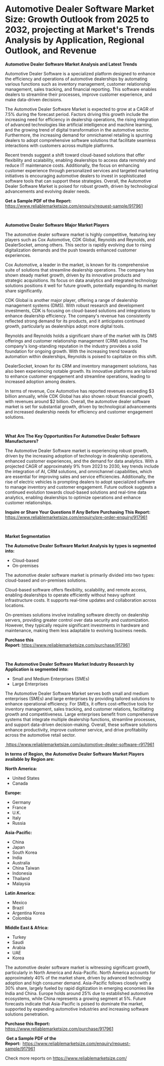 <p><h1>Automotive Dealer Software Market Size: Growth Outlook from 2025 to 2032, projecting at Market's Trends Analysis by Application, Regional Outlook, and Revenue</h1></p><p><strong>Automotive Dealer Software Market Analysis and Latest Trends</strong></p>
<p><p>Automotive Dealer Software is a specialized platform designed to enhance the efficiency and operations of automotive dealerships by automating various functions such as inventory management, customer relationship management, sales tracking, and financial reporting. This software enables dealers to streamline their processes, improve customer experience, and make data-driven decisions.</p><p>The Automotive Dealer Software Market is expected to grow at a CAGR of 7.5% during the forecast period. Factors driving this growth include the increasing need for efficiency in dealership operations, the rising integration of advanced technologies like artificial intelligence and machine learning, and the growing trend of digital transformation in the automotive sector. Furthermore, the increasing demand for omnichannel retailing is spurring dealers to adopt comprehensive software solutions that facilitate seamless interactions with customers across multiple platforms.</p><p>Recent trends suggest a shift toward cloud-based solutions that offer flexibility and scalability, enabling dealerships to access data remotely and reduce IT maintenance costs. Additionally, the focus on enhancing customer experience through personalized services and targeted marketing initiatives is encouraging automotive dealers to invest in sophisticated software tools that can support these strategies. Overall, the Automotive Dealer Software Market is poised for robust growth, driven by technological advancements and evolving dealer needs.</p></p>
<p><strong>Get a Sample PDF of the Report:&nbsp;</strong> <a href="https://www.reliablemarketsize.com/enquiry/request-sample/917961?utm_campaign=2413&utm_medium=2&utm_source=Github&utm_content=ia&utm_term=21032025&utm_id=automotive-dealer-software">https://www.reliablemarketsize.com/enquiry/request-sample/917961</a></p>
<p>&nbsp;</p>
<p><strong>Automotive Dealer Software Major Market Players</strong></p>
<p><p>The automotive dealer software market is highly competitive, featuring key players such as Cox Automotive, CDK Global, Reynolds and Reynolds, and DealerSocket, among others. This sector is rapidly evolving due to rising digitalization demands and the push towards enhanced customer experiences.</p><p>Cox Automotive, a leader in the market, is known for its comprehensive suite of solutions that streamline dealership operations. The company has shown steady market growth, driven by its innovative products and strategic acquisitions. Its focus on data analytics and integrated technology solutions positions it well for future growth, potentially expanding its market share significantly.</p><p>CDK Global is another major player, offering a range of dealership management systems (DMS). With robust research and development investments, CDK is focusing on cloud-based solutions and integrations to enhance dealership efficiency. The company's revenue has consistently reflected strong demand for its products, and it anticipates continued growth, particularly as dealerships adopt more digital tools.</p><p>Reynolds and Reynolds holds a significant share of the market with its DMS offerings and customer relationship management (CRM) solutions. The company's long-standing reputation in the industry provides a solid foundation for ongoing growth. With the increasing trend towards automation within dealerships, Reynolds is poised to capitalize on this shift.</p><p>DealerSocket, known for its CRM and inventory management solutions, has also been experiencing notable growth. Its innovative platforms are tailored to enhance customer engagement and streamline operations, leading to increased adoption among dealers.</p><p>In terms of revenue, Cox Automotive has reported revenues exceeding $3 billion annually, while CDK Global has also shown robust financial growth, with revenues around $2 billion. Overall, the automotive dealer software market is set for substantial growth, driven by technological advancements and increased dealership needs for efficiency and customer engagement solutions.</p></p>
<p>&nbsp;</p>
<p><strong>What Are The Key Opportunities For Automotive Dealer Software Manufacturers?</strong></p>
<p><p>The Automotive Dealer Software market is experiencing robust growth, driven by the increasing adoption of technology in dealership operations, enhanced customer experiences, and the demand for data analytics. With a projected CAGR of approximately 9% from 2023 to 2030, key trends include the integration of AI, CRM solutions, and omnichannel capabilities, which are essential for improving sales and service efficiencies. Additionally, the rise of electric vehicles is prompting dealers to adopt specialized software to manage inventory and customer engagement. Future outlook suggests a continued evolution towards cloud-based solutions and real-time data analytics, enabling dealerships to optimize operations and enhance customer relationships.</p></p>
<p><strong>Inquire or Share Your Questions If Any Before Purchasing This Report:</strong> <a href="https://www.reliablemarketsize.com/enquiry/pre-order-enquiry/917961?utm_campaign=2413&utm_medium=2&utm_source=Github&utm_content=ia&utm_term=21032025&utm_id=automotive-dealer-software">https://www.reliablemarketsize.com/enquiry/pre-order-enquiry/917961</a></p>
<p>&nbsp;</p>
<p><strong>Market Segmentation</strong></p>
<p><strong>The Automotive Dealer Software Market Analysis by types is segmented into:</strong></p>
<p><ul><li>Cloud-based</li><li>On-premises</li></ul></p>
<p><p>The automotive dealer software market is primarily divided into two types: cloud-based and on-premises solutions. </p><p>Cloud-based software offers flexibility, scalability, and remote access, enabling dealerships to operate efficiently without heavy upfront infrastructure costs. It supports real-time updates and collaboration across locations. </p><p>On-premises solutions involve installing software directly on dealership servers, providing greater control over data security and customization. However, they typically require significant investments in hardware and maintenance, making them less adaptable to evolving business needs.</p></p>
<p><strong>Purchase this Report:&nbsp;</strong><a href="https://www.reliablemarketsize.com/purchase/917961?utm_campaign=2413&utm_medium=2&utm_source=Github&utm_content=ia&utm_term=21032025&utm_id=automotive-dealer-software">https://www.reliablemarketsize.com/purchase/917961</a></p>
<p>&nbsp;</p>
<p><strong>The Automotive Dealer Software Market Industry Research by Application is segmented into:</strong></p>
<p><ul><li>Small and Medium Enterprises (SMEs)</li><li>Large Enterprises</li></ul></p>
<p><p>The Automotive Dealer Software Market serves both small and medium enterprises (SMEs) and large enterprises by providing tailored solutions to enhance operational efficiency. For SMEs, it offers cost-effective tools for inventory management, sales tracking, and customer relations, facilitating growth and competitiveness. Large enterprises benefit from comprehensive systems that integrate multiple dealership functions, streamline processes, and support data-driven decision-making. Overall, these software solutions enhance productivity, improve customer service, and drive profitability across the automotive retail sector.</p></p>
<p><a href="https://www.reliablemarketsize.com/automotive-dealer-software-r917961?utm_campaign=2413&utm_medium=2&utm_source=Github&utm_content=ia&utm_term=21032025&utm_id=automotive-dealer-software">&nbsp;https://www.reliablemarketsize.com/automotive-dealer-software-r917961</a></p>
<p><strong>In terms of Region, the Automotive Dealer Software Market Players available by Region are:</strong></p>
<p>
    <p> <strong> North America: </strong>
        <ul>
            <li>United States</li>
            <li>Canada</li>
        </ul>
        </p> 
    <p> <strong> Europe: </strong>
        <ul>
            <li>Germany</li>
            <li>France</li>
            <li>U.K.</li>
            <li>Italy</li>
            <li>Russia</li>
        </ul>
        </p> 
    <p> <strong> Asia-Pacific: </strong>
        <ul>
            <li>China</li>
            <li>Japan</li>
            <li>South Korea</li>
            <li>India</li>
            <li>Australia</li>
            <li>China Taiwan</li>
            <li>Indonesia</li>
            <li>Thailand</li>
            <li>Malaysia</li>
        </ul>
        </p> 
    <p> <strong> Latin America: </strong>
        <ul>
            <li>Mexico</li>
            <li>Brazil</li>
            <li>Argentina Korea</li>
            <li>Colombia</li>
        </ul>
        </p> 
    <p> <strong> Middle East & Africa: </strong>
        <ul>
            <li>Turkey</li>
            <li>Saudi</li>
            <li>Arabia</li>
            <li>UAE</li>
            <li>Korea</li>
        </ul>
    </p>
    </p>
<p><p>The automotive dealer software market is witnessing significant growth, particularly in North America and Asia-Pacific. North America accounts for approximately 40% of the market share, driven by advanced technology adoption and high consumer demand. Asia-Pacific follows closely with a 30% share, largely fueled by rapid digitization in emerging economies like India and China. Europe holds around 25% due to established automotive ecosystems, while China represents a growing segment at 5%. Future forecasts indicate that Asia-Pacific is poised to dominate the market, supported by expanding automotive industries and increasing software solutions penetration.</p></p>
<p><strong>Purchase this Report: </strong><a href="https://www.reliablemarketsize.com/purchase/917961?utm_campaign=2413&utm_medium=2&utm_source=Github&utm_content=ia&utm_term=21032025&utm_id=automotive-dealer-software">https://www.reliablemarketsize.com/purchase/917961</a></p>
<p>&nbsp;<strong>Get a Sample PDF of the Report:&nbsp;&nbsp;</strong><a href="https://www.reliablemarketsize.com/enquiry/request-sample/917961?utm_campaign=2413&utm_medium=2&utm_source=Github&utm_content=ia&utm_term=21032025&utm_id=automotive-dealer-software">https://www.reliablemarketsize.com/enquiry/request-sample/917961</a></p>
<p><strong></strong></p>
<p>Check more reports on <a href="https://www.reliablemarketsize.com/?utm_campaign=2413&utm_medium=2&utm_source=Github&utm_content=ia&utm_term=21032025&utm_id=automotive-dealer-software">https://www.reliablemarketsize.com/</a></p>